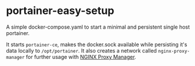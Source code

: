 # portainer-easy-setup

A simple docker-compose.yaml to start a minimal and persistent single host portainer. 

It starts `portainer-ce`, makes the docker.sock available while persisting it's data locally to `/opt/portainer`. It also creates a network called `nginx-proxy-manager` for further usage with [NGINX Proxy Manager](https://nginxproxymanager.com). 
